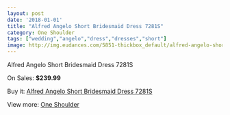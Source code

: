 ```yaml
---
layout: post
date: '2018-01-01'
title: "Alfred Angelo Short Bridesmaid Dress 7281S"
category: One Shoulder
tags: ["wedding","angelo","dress","dresses","short"]
image: http://img.eudances.com/5851-thickbox_default/alfred-angelo-short-bridesmaid-dress-7281s.jpg
---
```

Alfred Angelo Short Bridesmaid Dress 7281S

On Sales: **$239.99**
<a href="https://www.eudances.com/en/one-shoulder/2057-alfred-angelo-short-bridesmaid-dress-7281s.html"><amp-img layout="responsive" width="600" height="600" src="//img.eudances.com/5851-thickbox_default/alfred-angelo-short-bridesmaid-dress-7281s.jpg" alt="Alfred Angelo Short Bridesmaid Dress 7281S 0" /></a>

Buy it: [Alfred Angelo Short Bridesmaid Dress 7281S](https://www.eudances.com/en/one-shoulder/2057-alfred-angelo-short-bridesmaid-dress-7281s.html "Alfred Angelo Short Bridesmaid Dress 7281S")

View more: [One Shoulder](https://www.eudances.com/en/23-one-shoulder "One Shoulder")